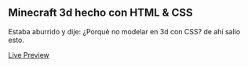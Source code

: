 ## **Minecraft 3d  hecho con HTML & CSS**
Estaba aburrido y dije: ¿Porqué no modelar en 3d con CSS?
de ahí salio esto.

[Live Preview](asd)
